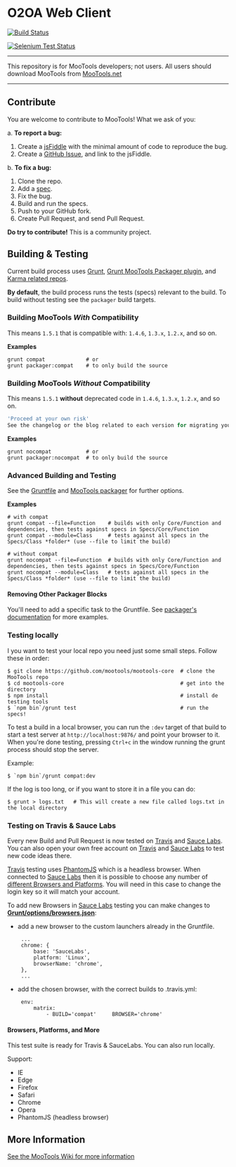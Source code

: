 # O2OA Web Client

[![Build Status](https://travis-ci.com/huqi1980/o2oa_client_web.svg?branch=master)](https://travis-ci.org/huqi1980/o2oa_client_web)

[![Selenium Test Status](https://saucelabs.com/browser-matrix/MooTools-Core.svg)](https://saucelabs.com/u/MooTools-Core)

---

This repository is for MooTools developers; not users.
All users should download MooTools from [MooTools.net](http://mootools.net/download "Download MooTools")

---
## Contribute

You are welcome to contribute to MooTools! What we ask of you:

a. __To report a bug:__

   1. Create a [jsFiddle](http://jsfiddle.net/) with the minimal amount of code to reproduce the bug.
   2. Create a [GitHub Issue](https://github.com/mootools/mootools-core/issues), and link to the jsFiddle.

b. __To fix a bug:__

   1. Clone the repo.
   2. Add a [spec](https://github.com/Automattic/expect.js#api).
   3. Fix the bug.
   4. Build and run the specs.
   5. Push to your GitHub fork.
   6. Create Pull Request, and send Pull Request.


__Do try to contribute!__ This is a community project.


## Building & Testing

Current build process uses [Grunt](http://github.com/gruntjs), [Grunt MooTools Packager plugin](https://github.com/ibolmo/grunt-packager), and [Karma related repos](http://github.com/karma-runner/grunt-karma).

**By default**, the build process runs the tests (specs) relevant to the build. To build without testing see the `packager` build targets.

### Building MooTools _With_ Compatibility
This means `1.5.1` that is compatible with: `1.4.6`, `1.3.x`, `1.2.x`, and so on.

**Examples**

	grunt compat             # or
	grunt packager:compat    # to only build the source

### Building MooTools _Without_ Compatibility
This means `1.5.1` **without** deprecated code in `1.4.6`, `1.3.x`, `1.2.x`, and so on.

``` js
'Proceed at your own risk'
See the changelog or the blog related to each version for migrating your code.
```

**Examples**

	grunt nocompat           # or
	grunt packager:nocompat  # to only build the source


### Advanced Building and Testing
See the [Gruntfile](https://github.com/mootools/mootools-core/blob/master/Gruntfile.js) and [MooTools packager](https://github.com/ibolmo/grunt-mootools-packager) for further options.

**Examples**

	# with compat
	grunt compat --file=Function    # builds with only Core/Function and dependencies, then tests against specs in Specs/Core/Function
	grunt compat --module=Class     # tests against all specs in the Specs/Class *folder* (use --file to limit the build)

	# without compat
	grunt nocompat --file=Function  # builds with only Core/Function and dependencies, then tests against specs in Specs/Core/Function
	grunt nocompat --module=Class   # tests against all specs in the Specs/Class *folder* (use --file to limit the build)

#### Removing Other Packager Blocks
You'll need to add a specific task to the Gruntfile. See [packager's documentation](https://github.com/ibolmo/grunt-mootools-packager) for more examples.

### Testing locally

I you want to test your local repo you need just some small steps. Follow these in order:

    $ git clone https://github.com/mootools/mootools-core  # clone the MooTools repo
    $ cd mootools-core                                     # get into the directory
    $ npm install                                          # install de testing tools
    $ `npm bin`/grunt test                                 # run the specs!


To test a build in a local browser, you can run the `:dev` target of that build to start a test server at `http://localhost:9876/` and point your browser to it. When you're done testing, pressing `Ctrl+c` in the window running the grunt process should stop the server.

Example:

	$ `npm bin`/grunt compat:dev

If the log is too long, or if you want to store it in a file you can do:

    $ grunt > logs.txt   # This will create a new file called logs.txt in the local directory

### Testing on Travis & Sauce Labs

Every new Build and Pull Request is now tested on [Travis](https://travis-ci.org/) and [Sauce Labs](https://saucelabs.com/). You can also open your own free account on [Travis](https://travis-ci.org/) and [Sauce Labs](https://saucelabs.com/) to test new code ideas there.

[Travis](https://travis-ci.org/) testing uses [PhantomJS](http://phantomjs.org/) which is a headless browser. When connected to [Sauce Labs](https://saucelabs.com/) then it is possible to choose any number of [different Browsers and Platforms](https://saucelabs.com/platforms). You will need in this case to change the login key so it will match your account.

To add new Browsers in [Sauce Labs](https://saucelabs.com/) testing you can make changes to __[Grunt/options/browsers.json](Grunt/options/browsers.json)__:

 - add a new browser to the custom launchers already in the Gruntfile.

		...
		chrome: {
			base: 'SauceLabs',
			platform: 'Linux',
			browserName: 'chrome',
		},
		...


 - add the chosen browser, with the correct builds to .travis.yml:

		env:
			matrix:
				- BUILD='compat'     BROWSER='chrome'

#### Browsers, Platforms, and More

This test suite is ready for Travis & SauceLabs.
You can also run locally.

Support:

 - IE
 - Edge
 - Firefox
 - Safari
 - Chrome
 - Opera
 - PhantomJS (headless browser)

## More Information

[See the MooTools Wiki for more information](http://github.com/mootools/mootools-core/wikis)
